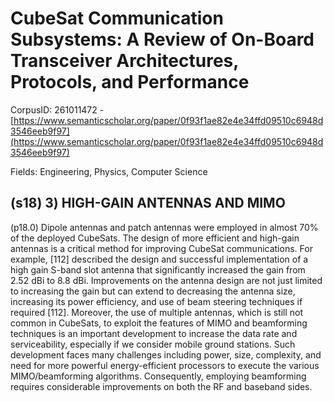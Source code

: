 # CubeSat Communication Subsystems: A Review of On-Board Transceiver Architectures, Protocols, and Performance

CorpusID: 261011472 - [https://www.semanticscholar.org/paper/0f93f1ae82e4e34ffd09510c6948d3546eeb9f97](https://www.semanticscholar.org/paper/0f93f1ae82e4e34ffd09510c6948d3546eeb9f97)

Fields: Engineering, Physics, Computer Science

## (s18) 3) HIGH-GAIN ANTENNAS AND MIMO
(p18.0) Dipole antennas and patch antennas were employed in almost 70% of the deployed CubeSats. The design of more efficient and high-gain antennas is a critical method for improving CubeSat communications. For example, [112] described the design and successful implementation of a high gain S-band slot antenna that significantly increased the gain from 2.52 dBi to 8.8 dBi. Improvements on the antenna design are not just limited to increasing the gain but can extend to decreasing the antenna size, increasing its power efficiency, and use of beam steering techniques if required [112]. Moreover, the use of multiple antennas, which is still not common in CubeSats, to exploit the features of MIMO and beamforming techniques is an important development to increase the data rate and serviceability, especially if we consider mobile ground stations. Such development faces many challenges including power, size, complexity, and need for more powerful energy-efficient processors to execute the various MIMO/beamforming algorithms. Consequently, employing beamforming requires considerable improvements on both the RF and baseband sides.
